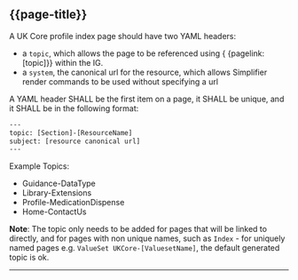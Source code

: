 ## {{page-title}}

A UK Core profile index page should have two YAML headers:
- a `topic`, which allows the page to be referenced using \{ \{pagelink:[topic]\}\} within the IG. 
- a `system`, the canonical url for the resource, which allows Simplifier render commands to be used without specifying a url 

A YAML header SHALL be the first item on a page, it SHALL be unique, and it SHALL be in the following format: 

~~~html
---
topic: [Section]-[ResourceName]
subject: [resource canonical url]
---
~~~

Example Topics:
- Guidance-DataType
- Library-Extensions
- Profile-MedicationDispense
- Home-ContactUs

**Note**: The topic only needs to be added for pages that will be linked to directly, and for pages with non unique names, such as <code>Index</code> - for uniquely named pages e.g. <code>ValueSet UKCore-[ValuesetName]</code>, the default generated topic is ok. 

---